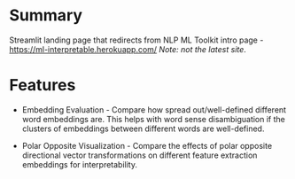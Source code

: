 # Summary
Streamlit landing page that redirects from NLP ML Toolkit intro page - https://ml-interpretable.herokuapp.com/ *Note: not the latest site*.

# Features

* Embedding Evaluation - Compare how spread out/well-defined different word embeddings are. This helps with word sense disambiguation if the clusters of embeddings between different words are well-defined.

* Polar Opposite Visualization - Compare the effects of polar opposite directional vector transformations on different feature extraction embeddings for interpretability.

